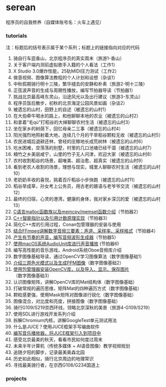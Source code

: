 # serean
程序员的自我修养（自媒体账号名：火车上遇见）


### tutorials

注：标题后的括号表示属于某个系列；标题上的链接指向对应的代码

1. 骑自行车逛香山，北京程序员的真实周末（旅游1-香山）
2. 关于客户端内测前虚拟歌手入籍的个人看法（工作1）
3. X Studio 3.0爆炸性能，25轨MIDI压力测试（工作2）
4. 做音视频、图像算法教程的个人计划和设想（杂谈1）
5. 中秋假期骑行明十三陵，繁华褪去的安静和朴素（旅游2-明十三陵）
6. 正弦波声音的生成与周期性播放，编写节拍器导读（节拍器1）
7. 挑战北京最高峰东灵山，沿途风光以及出行建议（旅游3-东灵山）
8. 程序员饭后散步，初秋的北京海淀公园风景如画（杂谈2）
9. 被遗忘的山村，田野上的自述（被遗忘的山村1）
10. 在大伯牵牛喝水的路上，和他聊聊本地的农业（被遗忘的山村2）
11. 和拿着“毛qú”打稻谷的大婶聊聊农村生活（被遗忘的山村3）
12. 坐在家乡的树荫下，回忆母亲二三事（被遗忘的山村4）
13. 阳光强烈地照射着大地，连续几个月的干旱稻谷颗粒无收（被遗忘的山村5）
14. 农民进城后退耕还林，曾经的庄稼地长成荒树林（被遗忘的山村6）
15. 吃水困难，空荡荡的别墅，村里的几口池塘已经干涸（被遗忘的山村7）
16. 楠竹之乡美丽咸宁，山里的竹子无人问津，欢迎大家（被遗忘的山村8）
17. 农村收割稻谷的场景，超唯美、超治愈、超真实（被遗忘的山村9）
18. 看到老农人收割的场景，理想与现实，城里人聊聊农村生活（被遗忘的山村10）
19. 老奶奶丰收的喜悦，挑着百斤稻谷小步快跑（被遗忘的山村11）
20. 稻谷旱成草，孙女考上公务员，用古老的赣语与老爷爷交流（被遗忘的山村12）
21. 最终的归宿，心灵的港湾，健康的身体，我对家乡深沉的爱（被遗忘的山村13）
22. [C语言malloc函数族以及memcpy/memset函数介绍](tutorials/memory_relate.cc)（节拍器2）
23. [C++智能指针以及引用计数原理实现](tutorials/smart_pointer.cc)（节拍器3）
24. 简化C++库的引用过程，Conan包管理器的安装与使用
25. [结合FFmpeg讲解数字音频三要素：声道、采样率、采样格式](tutorials/audio_property.cc)（节拍器4）
26. [产生有节奏的声音，编写音频波形生成器](audio/source/oscillator.cc)（节拍器5）
27. [使用macOS系统AudioUnit库进行声音播放](tutorials/mac_audio_unit.cc) (节拍器6)
28. 编写高性能的音乐游戏，Android系统Oboe音频库介绍
29. 数字图像基础导读，通过OpenCV学习图像算法（数字图像基础1）
30. [介绍三原色光模式以及生成PPM图像](tutorials/ppm_image.cc)（数字图像基础2）
31. [使用包管理器安装OpenCV库，以及导入、显示、保存图片](tutorials/opencv_core_func.cc)（数字图像基础3）
32. 认识图像矩阵，讲解OpenCV库的Mat结构体（数字图像基础）
33. 打破常规的遍历思维，矩阵Mat的四种遍历方式（数字图像基础）
34. 颗粒感更强，使用Mask矩阵对图像进行锐化（数字图像基础）
35. 图像混合，对比度和亮度，拼接图像（数字图像基础）
36. 骑行G109/S219京西环线，领略北京深秋的美景（旅游4-G109/S219）
37. 使用SDL进行游戏开发系列介绍
38. 拆解Chromium内核，讲解GoogleTest单元测试用法
39. 什么是JUCE？使用JUCE框架手写编曲软件
40. [编写音乐播放器，将JUCE框架引入到项目中](tutorials/juce/examples/audio_player.cc)
41. 感受北京最美的秋天，看看市民如何度过周末
42. 未来半年计算机（传统多媒体 + AI语音图像）教学视频规划
43. 追随夕阳的脚步，记录最美奥森北园
44. 历史如此相似，骑行北京周边的地理常识
45. 寻找最美骑行者，在京西G108/G234国道上


### projects


